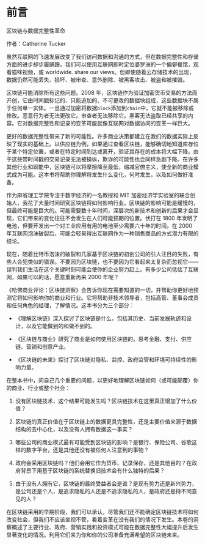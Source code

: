 <hgroup>

# 前言

</hgroup>

区块链与数据完整性革命

作者：Catherine Tucker

虽然互联网的飞速发展改变了我们访问数据和沟通的方式，但在数据完整性和存储方面的进步却步履蹒跚。我们可以使用互联网即时定位婆罗洲的一个偏僻餐馆，观看猫咪视频，或 worldwide. share our views。但即使随着云存储技术的出现，数据仍然可能丢失、损坏、被审查、意外删除、被黑客攻击、被盗和被摧毁。

区块链可能消除所有这些问题。2008 年，区块链作为验证加密货币交易的方法而开创，它由时间戳标记的、只能追加的、不可更改的数据块组成，这些数据块不属于任何单一实体。一旦通过加密将数据`block`添加到`chain`中，它就不能被移除或修改。恶意行为者无法更改它。审查者无法移除它。黑客无法盗取已经共享的内容。它对数据完整性和记录的变革可能就像互联网对数据访问的变革一样巨大。

更好的数据完整性带来了新的可能性。许多商业决策都建立在我们的数据实际上反映了现实的基础上。以供应链为例，如果通过查看区块链，能够确切地知道库存位于某个特定位置，或者在特定时间到达或离开，验证其存在的成本将大幅下降。由于这些带时间戳的交易记录无法被操纵，欺诈的可能性也会同样急剧下降。在许多其他行业和职能中，区块链可以将摩擦降至最低，缩减官僚主义，使全新的商业模式成为可能。这本书将帮助你理解将发生什么变化，何时发生，以及如何做好准备。

作为麻省理工学院专注于数字经济的一名教授和 MIT 加密经济学实验室的联合创始人，我花了大量时间研究区块链将如何影响行业。区块链的影响可能是缓慢的，但最终可能是巨大的。可能需要数十年时间，深层次的新技术和创新的后果才会显现，它们带来的变化往往不会发生在人们可能预期的位置。伏打在 1800 年发明了电池，但要开发出一个对工业应用有用的电池至少需要六十年的时间。在 2000 年互联网泡沫破裂后，可能会轻易得出互联网作为一种销售商品的方式潜力有限的结论。

现在，随着比特币泡沫的破裂和几家基于区块链的初创公司的引人注目的失败，有些人会犯类似的错误。不要因为区块链，也不要因为它看起来太复杂而忽视它——误判我们生活在这个关键时刻可能会使你的企业努力赶上。有多少公司低估了互联网，如果可以的话，愿意重新再来 2000 年呢？

《哈佛商业评论：区块链洞察》会告诉你现在需要知道的一切，并帮助你更好地预测它将如何影响你的商业和行业。它将帮助非技术领导者，包括高管、董事会成员和任何角色的经理，了解情况。这本书分为三个部分：

+   《理解区块链》深入探讨了区块链是什么，包括其历史、当前发展轨迹和设计，以及它能做到的和做不到的。

+   《区块链与商业》研究了商业是如何使用区块链的，思考金融、支付、供应链、营销和创意产业。

+   《区块链的未来》探讨了区块链对隐私、监控、政府监管和环境可持续性的影响力量。

在整本书中，问自己几个重要的问题，以更好地理解区块链如何（或可能颠覆）你的商业、行业或整个社会：

1.  没有区块链技术，这个结果可能发生吗？区块链技术在这里真正增加了什么价值？

1.  区块链的真正价值在于区块链上的数据更具完整性，还是主要价值来源于数据结构的去中心化，以及没有人拥有数据这一事实？

1.  哪些公司的商业模式最有可能受到区块链的影响？是银行、保险公司、谷歌这样的数字平台，还是其他还没有被任何人注意到的事物？

1.  政府会采用区块链吗？他们会用它作为货币、记录保存，还是其他目的？在政府背景下用基于区块链的系统替换旧技术会有什么独特的后果？

1.  由于没有人拥有它，区块链的最终受益者会是谁？是现有势力还是新兴势力，是公司还是个人，是追求隐私的人还是不追求隐私的人，是政府还是持不同意见的人？

在区块链采用的早期阶段，我们可以承认，尽管我们还不能确定区块链技术将如何改变社会，但我们不应该坐视不管，看着变革在没有我们的情况下发生。本卷的洞察概述了主要行业、政府、营销实践和投资模式可能在数据完整性大幅提升后发生显著变化的情况。利用它们来为你和你的公司准备充满希望的区块链未来。
